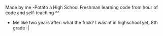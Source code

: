 Made by me -Potato a High School Freshman learning code from hour of code and self-teaching ^^
- Me like two years after: what the fuck? I was'nt in highschool yet, 8th grade :|

